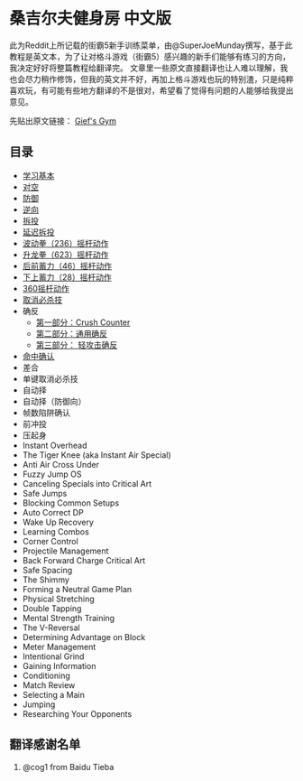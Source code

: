 # 桑吉尔夫健身房 中文版
此为Reddit上所记载的街霸5新手训练菜单，由@SuperJoeMunday撰写，基于此教程是英文本，为了让对格斗游戏（街霸5）感兴趣的新手们能够有练习的方向，我决定好好将整篇教程给翻译完。
文章里一些原文直接翻译也让人难以理解，我也会尽力稍作修饰，但我的英文并不好，再加上格斗游戏也玩的特别渣，只是纯粹喜欢玩，有可能有些地方翻译的不是很对，希望看了觉得有问题的人能够给我提出意见。

先贴出原文链接：
[Gief's Gym](https://www.reddit.com/r/StreetFighter/wiki/v/giefsgym)

## 目录
* [学习基本](bin/01.md)
* [对空](bin/02.md)
* [防御](bin/03.md)
* [逆向](bin/04.md)
* [拆投](bin/05.md)
* [延迟拆投](bin/06.md)
* [波动拳（236）摇杆动作](bin/07.md)
* [升龙拳（623）摇杆动作](bin/08.md)
* [后前蓄力（46）摇杆动作](bin/09.md)
* [下上蓄力（28）摇杆动作](bin/10.md)
* [360摇杆动作](bin/11.md)
* [取消必杀技](bin/12.md)
* 确反
  * [第一部分：Crush Counter](bin/13_1.md)
  * [第二部分：通用确反](bin/13_2.md)
  * [第三部分： 轻攻击确反](bin/13_3.md)
* [命中确认](bin/14.md)
* 差合
* 单键取消必杀技
* 自动择
* 自动择（防御向）
* 帧数陷阱确认
* 前冲投
* 压起身
* Instant Overhead
* The Tiger Knee (aka Instant Air Special)
* Anti Air Cross Under
* Fuzzy Jump OS
* Canceling Specials into Critical Art
* Safe Jumps
* Blocking Common Setups
* Auto Correct DP
* Wake Up Recovery
* Learning Combos
* Corner Control
* Projectile Management
* Back Forward Charge Critical Art
* Safe Spacing
* The Shimmy
* Forming a Neutral Game Plan
* Physical Stretching
* Double Tapping
* Mental Strength Training
* The V-Reversal
* Determining Advantage on Block
* Meter Management
* Intentional Grind
* Gaining Information
* Conditioning
* Match Review
* Selecting a Main
* Jumping
* Researching Your Opponents

## 翻译感谢名单
1. @cog1 from Baidu Tieba
